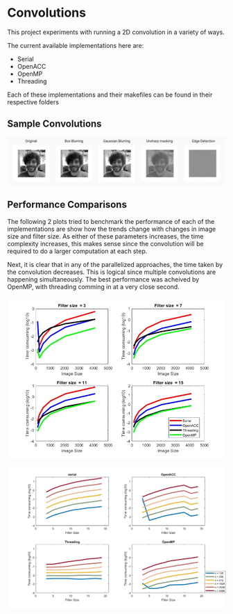 # Convolutions

This project experiments with running a 2D convolution in a variety of ways. 

The current available implementations here are:
- Serial
- OpenACC
- OpenMP
- Threading 

Each of these implementations and their makefiles can be found in their respective folders

## Sample Convolutions
![sample convolutions](images/convs.JPG)


## Performance Comparisons 

The following 2 plots tried to benchmark the performance of each of the implementations are show how the trends change with changes in image size and filter size. 
As either of these parameters increases, the time complexity increases, this makes sense since the convolution will be required to do a larger computation at each step.

Next, it is clear that in any of the parallelized approaches, the time taken by the convolution decreases. This is logical since multiple convolutions are happening simultaneously. 
The best performance was acheived by OpenMP, with threading comming in at a very close second.

![timing1](images/timing1.jpeg)

![timing2](images/timing2.jpeg)
